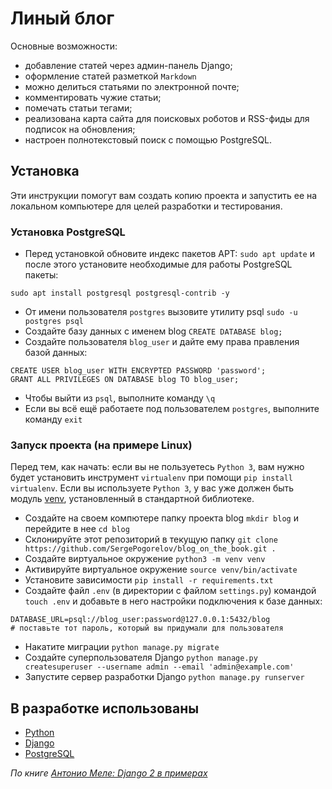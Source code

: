 # Линый блог
Основные возможности:
- добавление статей через админ-панель Django;
- оформление статей разметкой `Markdown`
- можно делиться статьями по электронной почте;
- комментировать чужие статьи;
- помечать статьи тегами;
- реализована карта сайта для поисковых роботов и RSS-фиды для подписок на обновления;
- настроен полнотекстовый поиск с помощью PostgreSQL.

## Установка
Эти инструкции помогут вам создать копию проекта и запустить ее на локальном компьютере для целей разработки и тестирования.

### Установка PostgreSQL
- Перед установкой обновите индекс пакетов APT: `sudo apt update` и после этого установите необходимые для работы PostgreSQL пакеты:
```
sudo apt install postgresql postgresql-contrib -y 
```
- От имени пользователя `postgres` вызовите утилиту psql `sudo -u postgres psql` 
- Создайте базу данных с именем blog `CREATE DATABASE blog;`
- Создайте пользователя `blog_user` и дайте ему права правления базой данных:
```
CREATE USER blog_user WITH ENCRYPTED PASSWORD 'password'; 
GRANT ALL PRIVILEGES ON DATABASE blog TO blog_user;  
```
- Чтобы выйти из `psql`, выполните команду `\q`
- Если вы всё ещё работаете под пользователем `postgres`, выполните команду `exit` 

### Запуск проекта (на примере Linux)

Перед тем, как начать: если вы не пользуетесь `Python 3`, вам нужно будет установить инструмент `virtualenv` при помощи `pip install virtualenv`. 
Если вы используете `Python 3`, у вас уже должен быть модуль [venv](https://docs.python.org/3/library/venv.html), установленный в стандартной библиотеке.

- Создайте на своем компютере папку проекта blog `mkdir blog` и перейдите в нее `cd blog`
- Склонируйте этот репозиторий в текущую папку `git clone https://github.com/SergePogorelov/blog_on_the_book.git .`
- Создайте виртуальное окружение `python3 -m venv venv`
- Активируйте виртуальное окружение `source venv/bin/activate`
- Установите зависимости `pip install -r requirements.txt`
- Создайте файл `.env` (в директории с файлом `settings.py`)  командой `touch .env` и добавьте в него настройки подключения к базе данных:
```
DATABASE_URL=psql://blog_user:password@127.0.0.1:5432/blog
# поставьте тот пароль, который вы придумали для пользователя 
```
- Накатите миграции `python manage.py migrate`
- Создайте суперпользователя Django `python manage.py createsuperuser --username admin --email 'admin@example.com'`
- Запустите сервер разработки Django `python manage.py runserver`

## В разработке использованы

- [Python](https://www.python.org/)
- [Django](https://www.djangoproject.com/)
- [PostgreSQL](https://www.postgresql.org/)

_По книге [Антонио Меле: Django 2 в примерах](https://dmkpress.com/catalog/computer/programming/python/978-5-97060-746-6/)_

